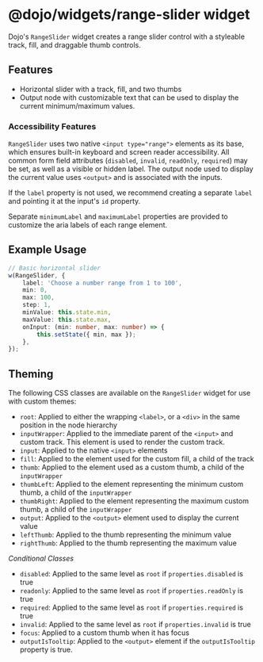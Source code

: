 # @dojo/widgets/range-slider widget

Dojo's `RangeSlider` widget creates a range slider control with a styleable track, fill, and draggable thumb controls.


## Features

- Horizontal slider with a track, fill, and two thumbs
- Output node with customizable text that can be used to display the current minimum/maximum values.

### Accessibility Features

`RangeSlider` uses two native `<input type="range">` elements as its base, which ensures built-in keyboard and screen reader accessibility. All common form field attributes (`disabled`, `invalid`, `readOnly`, `required`) may be set, as well as a visible or hidden label. The output node used to display the current value uses `<output>` and is associated with the inputs.

If the `label` property is not used, we recommend creating a separate `label` and pointing it at the input's `id` property.

Separate `minimumLabel` and `maximumLabel` properties are provided to customize the aria labels of each range element.

## Example Usage

```typescript
// Basic horizontal slider
w(RangeSlider, {
	label: 'Choose a number range from 1 to 100',
	min: 0,
	max: 100,
	step: 1,
	minValue: this.state.min,
    maxValue: this.state.max,
	onInput: (min: number, max: number) => {
		this.setState({ min, max });
	},
});
```

## Theming

The following CSS classes are available on the `RangeSlider` widget for use with custom themes:

- `root`: Applied to either the wrapping `<label>`, or a `<div>` in the same position in the node hierarchy
- `inputWrapper`: Applied to the immediate parent of the `<input>` and custom track. This element is used to render the custom track.
- `input`: Applied to the native `<input>` elements
- `fill`: Applied to the element used for the custom fill, a child of the track
- `thumb`: Applied to the element used as a custom thumb, a child of the `inputWrapper`
- `thumbLeft`: Applied to the element representing the minimum custom thumb, a child of the `inputWrapper`
- `thumbRight`: Applied to the element representing the maximum custom thumb, a child of the `inputWrapper`
- `output`: Applied to the `<output>` element used to display the current value
- `leftThumb`: Applied to the thumb representing the minimum value
- `rightThumb`: Applied to the thumb representing the maximum value

*Conditional Classes*

- `disabled`: Applied to the same level as `root` if `properties.disabled` is true
- `readonly`: Applied to the same level as `root` if `properties.readOnly` is true
- `required`: Applied to the same level as `root` if `properties.required` is true
- `invalid`: Applied to the same level as `root` if `properties.invalid` is true
- `focus`: Applied to a custom thumb when it has focus
- `outputIsTooltip`: Applied to the `<output>` element if the `outputIsTooltip` property is true.
